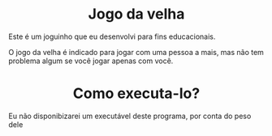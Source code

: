 <h1 align="center">
Jogo da velha
</h1>

Este é um joguinho que eu desenvolvi para fins educacionais.

O jogo da velha é indicado para jogar com uma pessoa a mais, mas não tem problema algum se você jogar apenas com você.

<h1 align="center">
Como executa-lo?
</h1>

Eu não disponibizarei um executável deste programa, por conta do peso dele
